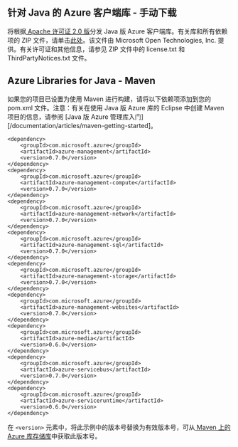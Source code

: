 ## 针对 Java 的 Azure 客户端库 - 手动下载

将根据[ Apache 许可证 2.0 版][license]分发 Java 版 Azure 客户端库。有关库和所有依赖项的 ZIP 文件，请单击[此处][zip-download]。该文件由 Microsoft Open Technologies, Inc. 提供。有关许可证和其他信息，请参见 ZIP 文件中的 license.txt 和 ThirdPartyNotices.txt 文件。

## Azure Libraries for Java - Maven

如果您的项目已设置为使用 Maven 进行构建，请将以下依赖项添加到您的 pom.xml 文件。注意：有关在使用 Java 版 Azure 库的 Eclipse 中创建 Maven 项目的信息，请参阅 [Java 版 Azure 管理库入门][/documentation/articles/maven-getting-started]。

	<dependency>
	    <groupId>com.microsoft.azure</groupId>
	    <artifactId>azure-management</artifactId>
	    <version>0.7.0</version>
	</dependency>
	<dependency>
	    <groupId>com.microsoft.azure</groupId>
	    <artifactId>azure-management-compute</artifactId>
	    <version>0.7.0</version>
	</dependency>
	<dependency>
	    <groupId>com.microsoft.azure</groupId>
	    <artifactId>azure-management-network</artifactId>
	    <version>0.7.0</version>
	</dependency>
	<dependency>
	    <groupId>com.microsoft.azure</groupId>
	    <artifactId>azure-management-sql</artifactId>
	    <version>0.7.0</version>
	</dependency>
	<dependency>
	    <groupId>com.microsoft.azure</groupId>
	    <artifactId>azure-management-storage</artifactId>
	    <version>0.7.0</version>
	</dependency>
	<dependency>
	    <groupId>com.microsoft.azure</groupId>
	    <artifactId>azure-management-websites</artifactId>
	    <version>0.7.0</version>
	</dependency>
	<dependency>
	    <groupId>com.microsoft.azure</groupId>
	    <artifactId>azure-media</artifactId>
	    <version>0.6.0</version>
	</dependency>
	<dependency>
	    <groupId>com.microsoft.azure</groupId>
	    <artifactId>azure-servicebus</artifactId>
	    <version>0.7.0</version>
	</dependency>
	<dependency>
	    <groupId>com.microsoft.azure</groupId>
	    <artifactId>azure-serviceruntime</artifactId>
	    <version>0.6.0</version>
	</dependency>


在 `<version>` 元素中，将此示例中的版本号替换为有效版本号，可从[ Maven 上的 Azure 库存储库](http://search.maven.org/#browse%7C1671162511)中获取此版本号。

[license]: http://www.apache.org/licenses/LICENSE-2.0.html
[zip-download]: http://go.microsoft.com/fwlink/?LinkId=690320
[maven-getting-started]: https://azure.microsoft.com/zh-CN/blog/getting-started-with-the-azure-java-management-libraries/

<!---HONumber=79-->